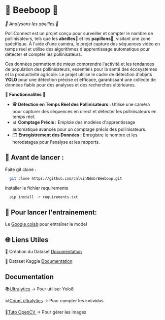 # 🐝 Beeboop 🐝

*🐝 Analysons les abeilles 🐝*

PolliConnect est un projet conçu pour surveiller et compter le nombre de pollinisateurs, tels que les **abeilles🐝** et les **papillons🦋**, visitant une zone spécifique. À l'aide d'une caméra, le projet capture des séquences vidéo en temps réel et utilise des algorithmes d'apprentissage automatique pour détecter et compter les pollinisateurs. 

Ces données permettent de mieux comprendre l'activité et les tendances de population des pollinisateurs, essentiels pour la santé des écosystèmes et la productivité agricole. Le projet utilise le cadre de détection d'objets **YOLO** pour une détection précise et efficace, garantissant une collecte de données fiable pour des analyses et des recherches ultérieures.

🤖 **Fonctionnalités** 🤖

- 🕵️ **Détection en Temps Réel des Pollinisateurs :** Utilise une caméra pour capturer des séquences en direct et détecter les pollinisateurs en temps réel.
- 📊 **Comptage Précis :** Emploie des modèles d'apprentissage automatique avancés pour un comptage précis des pollinisateurs.
- 🗂️ **Enregistrement des Données :** Enregistre le nombre et les horodatages pour l'analyse et les rapports.


## 🚀 Avant de lancer :

Faite git clone :
```bash
  git clone https://github.com/calvinNdmb/Beeboop.git
```

Installer le fichier requirements

```python
  pip install -r requirements.txt
```


## 🧮 Pour lancer l'entrainement:

Le [Google colab](https://colab.research.google.com/drive/1hvyosE5pSRpjm5LHExdDigdmbghjksuc?usp=sharing) pour entraîner le model


## 🌐 Liens Utiles

📂 Création du Dataset [Documentation](https://universe.roboflow.com/mopi/beeboop-2)

🐝 Dataset Kaggle [Documentation](https://www.kaggle.com/datasets/jerzydziewierz/bee-vs-wasp)





## Documentation

📚[Ultralytics](https://docs.ultralytics.com/integrations/) -> Pour utiliser Yolo8 

📊[Count ultralytics](https://docs.ultralytics.com/guides/object-counting/) -> Pour compter les individus

🎥[Tuto OpenCV ](https://www.youtube.com/watch?v=jLPSnlaAnb4) -> Pour gérer les images

